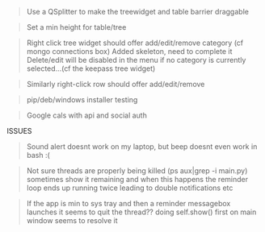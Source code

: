 > Use a QSplitter to make the treewidget and table barrier draggable

> Set a min height for table/tree

> Right click tree widget should offer add/edit/remove category (cf mongo connections box)
Added skeleton, need to complete it
Delete/edit will be disabled in the menu if no category is currently selected...(cf the keepass tree widget)

> Similarly right-click row should offer add/edit/remove

> pip/deb/windows installer testing

> Google cals with api and social auth


ISSUES

> Sound alert doesnt work on my laptop, but beep doesnt even work in bash :(

> Not sure threads are properly being killed (ps aux|grep -i main.py)
  sometimes show it remaining and when this happens the reminder loop
  ends up running twice leading to double notifications etc

> If the app is min to sys tray and then a reminder messagebox launches it
  seems to quit the thread?? doing self.show() first on main window seems to resolve it



